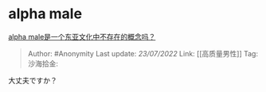 # alpha male
[alpha male是一个东亚文化中不存在的概念吗？](https://www.zhihu.com/question/264942153/answer/2588117652)

> Author: #Anonymity
> Last update: *23/07/2022*
> Link: [[高质量男性]]
> Tag:
> 沙海拾金:

大丈夫ですか？
